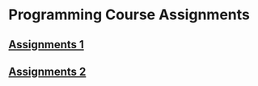 # Programming Course Assignments


## [Assignments 1](./assignment-1.md)

## [Assignments 2](./assignment-2.md)


 
 

